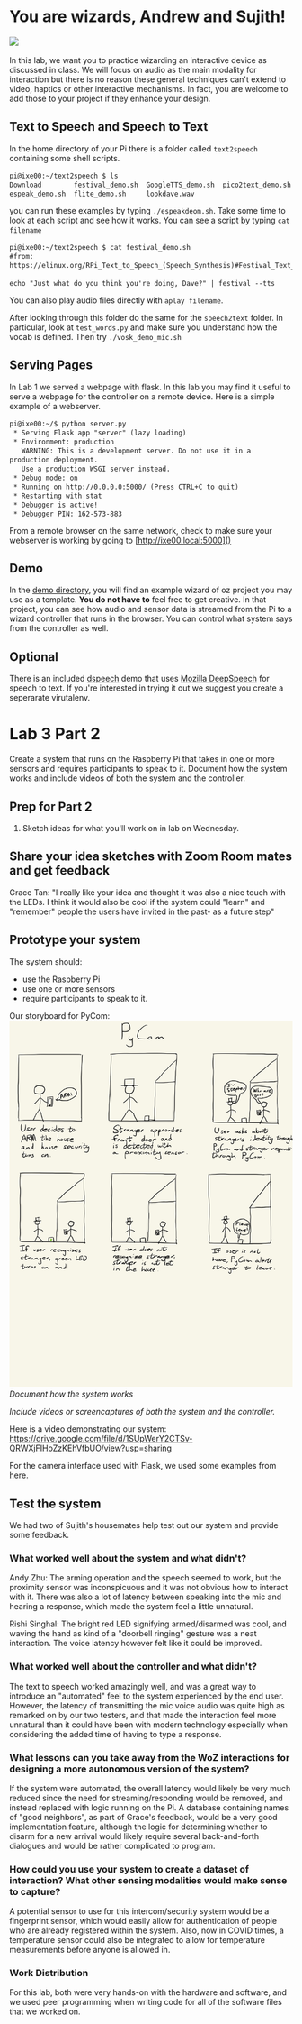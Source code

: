 # You are wizards, Andrew and Sujith!

<img src="https://pbs.twimg.com/media/Cen7qkHWIAAdKsB.jpg" height="400">

In this lab, we want you to practice wizarding an interactive device as discussed in class. We will focus on audio as the main modality for interaction but there is no reason these general techniques can't extend to video, haptics or other interactive mechanisms. In fact, you are welcome to add those to your project if they enhance your design.


## Text to Speech and Speech to Text

In the home directory of your Pi there is a folder called `text2speech` containing some shell scripts.

```
pi@ixe00:~/text2speech $ ls
Download        festival_demo.sh  GoogleTTS_demo.sh  pico2text_demo.sh
espeak_demo.sh  flite_demo.sh     lookdave.wav

```

you can run these examples by typing 
`./espeakdeom.sh`. Take some time to look at each script and see how it works. You can see a script by typing `cat filename`

```
pi@ixe00:~/text2speech $ cat festival_demo.sh 
#from: https://elinux.org/RPi_Text_to_Speech_(Speech_Synthesis)#Festival_Text_to_Speech

echo "Just what do you think you're doing, Dave?" | festival --tts

```

You can also play audio files directly with `aplay filename`.

After looking through this folder do the same for the `speech2text` folder. In particular, look at `test_words.py` and make sure you understand how the vocab is defined. Then try `./vosk_demo_mic.sh`

## Serving Pages

In Lab 1 we served a webpage with flask. In this lab you may find it useful to serve a webpage for the controller on a remote device. Here is a simple example of a webserver.

```
pi@ixe00:~/$ python server.py
 * Serving Flask app "server" (lazy loading)
 * Environment: production
   WARNING: This is a development server. Do not use it in a production deployment.
   Use a production WSGI server instead.
 * Debug mode: on
 * Running on http://0.0.0.0:5000/ (Press CTRL+C to quit)
 * Restarting with stat
 * Debugger is active!
 * Debugger PIN: 162-573-883
```
From a remote browser on the same network, check to make sure your webserver is working by going to [http://ixe00.local:5000]()


## Demo

In the [demo directory](./demo), you will find an example wizard of oz project you may use as a template. **You do not have to** feel free to get creative. In that project, you can see how audio and sensor data is streamed from the Pi to a wizard controller that runs in the browser. You can control what system says from the controller as well.

## Optional

There is an included [dspeech](./dspeech) demo that uses [Mozilla DeepSpeech](https://github.com/mozilla/DeepSpeech) for speech to text. If you're interested in trying it out we suggest you create a seperarate virutalenv. 



# Lab 3 Part 2

Create a system that runs on the Raspberry Pi that takes in one or more sensors and requires participants to speak to it. Document how the system works and include videos of both the system and the controller.

## Prep for Part 2

1. Sketch ideas for what you'll work on in lab on Wednesday.

## Share your idea sketches with Zoom Room mates and get feedback

Grace Tan: "I really like your idea and thought it was also a nice touch with the LEDs.  I think it would also be cool if the system could "learn" and "remember" people the users have invited in the past- as a future step"

## Prototype your system

The system should:
* use the Raspberry Pi 
* use one or more sensors
* require participants to speak to it. 


Our storyboard for PyCom:
![Sketch 1](https://github.com/andrewhtsai/Interactive-Lab-Hub/blob/Spring2021/Lab%203/ECE5413_Lab3Storyboard.jpg)
*Document how the system works*

*Include videos or screencaptures of both the system and the controller.*

Here is a video demonstrating our system: https://drive.google.com/file/d/1SUpWerY2CTSv-QRWXjFIHoZzKEhVfbUO/view?usp=sharing

For the camera interface used with Flask, we used some examples from [here](https://github.com/EbenKouao/pi-camera-stream-flask).
## Test the system
We had two of Sujith's housemates help test out our system and provide some feedback.

### What worked well about the system and what didn't?
Andy Zhu: The arming operation and the speech seemed to work, but the proximity sensor was inconspicuous and it was not obvious how to interact with it. There was also
a lot of latency between speaking into the mic and hearing a response, which made the system feel a little unnatural.

Rishi Singhal: The bright red LED signifying armed/disarmed was cool, and waving the hand as kind of a "doorbell ringing" gesture was a neat interaction. The voice
latency however felt like it could be improved.


### What worked well about the controller and what didn't?
The text to speech worked amazingly well, and was a great way to introduce an "automated" feel to the system experienced by the end user. However, the latency of 
transmitting the mic voice audio was quite high as remarked on by our two testers, and that made the interaction feel more unnatural than it could have been with 
modern technology especially when considering the added time of having to type a response.

### What lessons can you take away from the WoZ interactions for designing a more autonomous version of the system?
If the system were automated, the overall latency would likely be very much reduced since the need for streaming/responding would be removed, and instead replaced
with logic running on the Pi. A database containing names of "good neighbors", as part of Grace's feedback, would be a very good implementation feature, although
the logic for determining whether to disarm for a new arrival would likely require several back-and-forth dialogues and would be rather complicated to program.


### How could you use your system to create a dataset of interaction? What other sensing modalities would make sense to capture?
A potential sensor to use for this intercom/security system would be a fingerprint sensor, which would easily allow for authentication of people who are
already registered within the system. Also, now in COVID times, a temperature sensor could also be integrated to allow for temperature measurements before anyone
is allowed in.


### Work Distribution
For this lab, both were very hands-on with the hardware and software, and we used peer programming when writing code for all of the software files that we worked on.
